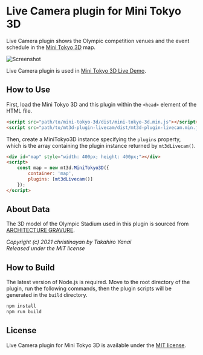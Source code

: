 # Live Camera plugin for Mini Tokyo 3D

Live Camera plugin shows the Olympic competition venues and the event schedule in the [Mini Tokyo 3D](https://minitokyo3d.com) map.

![Screenshot](https://nagix.github.io/mt3d-plugin-livecam/screenshot1.jpg)

Live Camera plugin is used in [Mini Tokyo 3D Live Demo](https://minitokyo3d.com).

## How to Use

First, load the Mini Tokyo 3D and this plugin within the `<head>` element of the HTML file.

```html
<script src="path/to/mini-tokyo-3d/dist/mini-tokyo-3d.min.js"></script>
<script src="path/to/mt3d-plugin-livecam/dist/mt3d-plugin-livecam.min.js"></script>
```

Then, create a MiniTokyo3D instance specifying the `plugins` property, which is the array containing the plugin instance returned by `mt3dLivecam()`.

```html
<div id="map" style="width: 400px; height: 400px;"></div>
<script>
    const map = new mt3d.MiniTokyo3D({
        container: 'map',
        plugins: [mt3dLivecam()]
    });
</script>
```

## About Data

The 3D model of the Olympic Stadium used in this plugin is sourced from [ARCHITECTURE GRAVURE](https://christinayan01.jp/architecture/archives/14112#).

_Copyright (c) 2021 christinayan by Takahiro Yanai<br>Released under the MIT license_


## How to Build

The latest version of Node.js is required. Move to the root directory of the plugin, run the following commands, then the plugin scripts will be generated in the `build` directory.
```bash
npm install
npm run build
```

## License

Live Camera plugin for Mini Tokyo 3D is available under the [MIT license](https://opensource.org/licenses/MIT).
